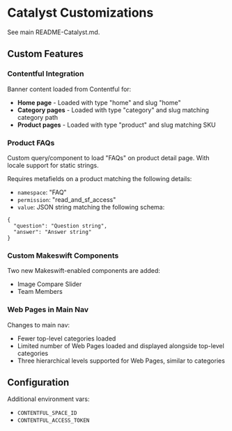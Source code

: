 # Catalyst Customizations

See main README-Catalyst.md.

## Custom Features

### Contentful Integration

Banner content loaded from Contentful for:

* **Home page** - Loaded with type "home" and slug "home"
* **Category pages** - Loaded with type "category" and slug matching category path
* **Product pages** - Loaded with type "product" and slug matching SKU

### Product FAQs

Custom query/component to load "FAQs" on product detail page. With locale support for static strings.

Requires metafields on a product matching the following details:

* `namespace`: "FAQ"
* `permission`: "read_and_sf_access"
* `value`: JSON string matching the following schema:

```
{
  "question": "Question string",
  "answer": "Answer string"
}
```

### Custom Makeswift Components

Two new Makeswift-enabled components are added:

* Image Compare Slider
* Team Members

### Web Pages in Main Nav

Changes to main nav:

* Fewer top-level categories loaded
* Limited number of Web Pages loaded and displayed alongside top-level categories
* Three hierarchical levels supported for Web Pages, similar to categories

## Configuration

Additional environment vars:

* `CONTENTFUL_SPACE_ID`
* `CONTENTFUL_ACCESS_TOKEN`